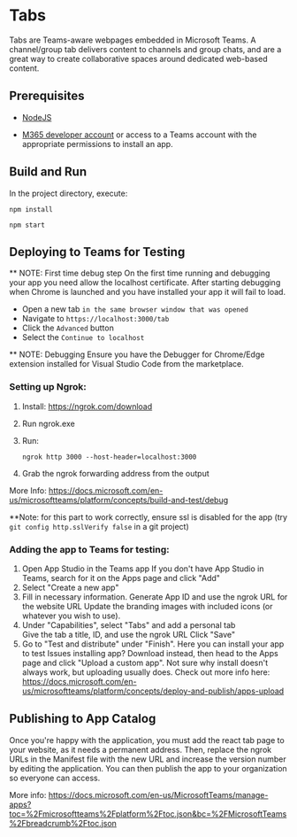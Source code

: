 # Tabs

Tabs are Teams-aware webpages embedded in Microsoft Teams. A channel/group tab delivers content to channels and group chats, and are a great way to create collaborative spaces around dedicated web-based content.

## Prerequisites
-  [NodeJS](https://nodejs.org/en/)

-  [M365 developer account](https://docs.microsoft.com/en-us/microsoftteams/platform/concepts/build-and-test/prepare-your-o365-tenant) or access to a Teams account with the appropriate permissions to install an app.

## Build and Run

In the project directory, execute:

`npm install`

`npm start`


## Deploying to Teams for Testing

** NOTE: First time debug step
On the first time running and debugging your app you need allow the localhost certificate.  After starting debugging when Chrome is launched and you have installed your app it will fail to load.

- Open a new tab `in the same browser window that was opened`
- Navigate to `https://localhost:3000/tab`
- Click the `Advanced` button
- Select the `Continue to localhost`

** NOTE: Debugging
Ensure you have the Debugger for Chrome/Edge extension installed for Visual Studio Code from the marketplace.


### Setting up Ngrok:

 1. Install: https://ngrok.com/download
 2. Run ngrok.exe 
 3. Run: 
    
    `ngrok http 3000 --host-header=localhost:3000`

 4. Grab the ngrok forwarding address from the output

 More Info: https://docs.microsoft.com/en-us/microsoftteams/platform/concepts/build-and-test/debug

 **Note: for this part to work correctly, ensure ssl is disabled for the app (try `git config http.sslVerify false` in a git project)


 ### Adding the app to Teams for testing:

 1. Open App Studio in the Teams app 
    If you don't have App Studio in Teams, search for it on the Apps page and click "Add"
 2. Select "Create a new app"
 3. Fill in necessary information. 
    Generate App ID and use the ngrok URL for the website URL 
    Update the branding images with included icons (or whatever you wish to use). 
 4. Under "Capabilities", select "Tabs" and add a personal tab  
    Give the tab a title, ID, and use the ngrok URL
    Click "Save"
 5. Go to "Test and distribute" under "Finish". Here you can install your app to test
    Issues installing app? Download instead, then head to the Apps page and click "Upload a custom app". Not sure why install doesn't always work, but uploading usually does. Check out more info here: https://docs.microsoft.com/en-us/microsoftteams/platform/concepts/deploy-and-publish/apps-upload


## Publishing to App Catalog

Once you're happy with the application, you must add the react tab page to your website, as it needs a permanent address. Then, replace the ngrok URLs in the Manifest file with the new URL and increase the version number by editing the application. You can then publish the app to your organization so everyone can access.

More info: https://docs.microsoft.com/en-us/MicrosoftTeams/manage-apps?toc=%2Fmicrosoftteams%2Fplatform%2Ftoc.json&bc=%2FMicrosoftTeams%2Fbreadcrumb%2Ftoc.json
